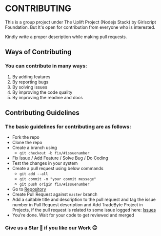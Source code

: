 # CONTRIBUTING

This is a group project under The Uplift Project (Nodejs Stack) by Girlscript Foundation. But It's open for contribution from everyone who is interested.

Kindly write a proper description while making pull requests.

## Ways of Contributing

### You can contribute in many ways:

1. By adding features
2. By reporting bugs
3. By solving issues
4. By improving the code quality
5. By improving the readme and docs

## Contributing Guidelines

### The basic guidelines for contributing are as follows:

- Fork the repo
- Clone the repo
- Create a branch using
  - `git checkout -b fix/#issuenumber`
- Fix Issue / Add Feature / Solve Bug / Do Coding
- Test the changes in your system
- Create a pull request using below commands
  - `git add --all`
  - `git commit -m "your commit message"`
  - `git push origin fix/#issuenumber`
- Go to [Repository](https://github.com/iampavangandhi/TradeByte)
- Create Pull Request against `master` branch
- Add a suitable title and description to the pull request and tag the issue number in Pull Request description and Add TradeByte Project in Projects, if the pull request is related to some issue logged here: [Issues](https://github.com/iampavangandhi/TheNodeCourse/issues)
- You're done. Wait for your code to get reviewed and merged

### Give us a Star 🌟 if you like our Work 😊
